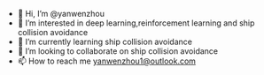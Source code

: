 - 👋 Hi, I’m @yanwenzhou
- 👀 I’m interested in deep learning,reinforcement learning and ship collision avoidance 
- 🌱 I’m currently learning ship collision avoidance
- 💞️ I’m looking to collaborate on ship collision avoidance 
- 📫 How to reach me yanwenzhou1@outlook.com

<!---
yanwenzhou/yanwenzhou is a ✨ special ✨ repository because its `README.md` (this file) appears on your GitHub profile.
You can click the Preview link to take a look at your changes.
--->
